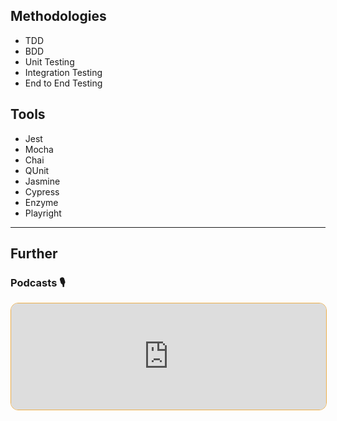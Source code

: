## Methodologies

- TDD
- BDD
- Unit Testing
- Integration Testing
- End to End Testing
## Tools

- Jest
- Mocha
- Chai
- QUnit
- Jasmine
- Cypress
- Enzyme
- Playright

---
## Further

### Podcasts 🎙

<iframe style='margin-bottom: .5rem; display: block; height: 170px; width: 100%; border: 1px solid #edae49; border-radius: .75rem; box-sizing: content-box' src='https://podverse.fm/embed/player?episodeId=cIJzdQmqnW1' title='Podverse Embed Player' class='pv-embed-player'>CodeNewbie - Why do I need to test my code? (Jonas Nicklas)</iframe>
